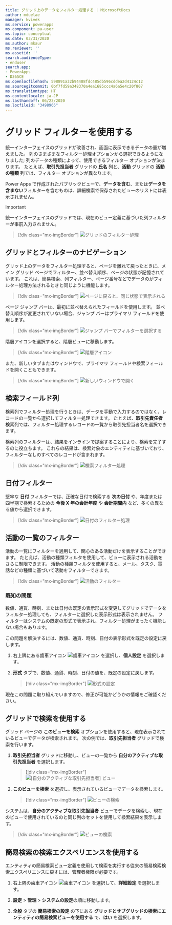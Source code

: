 ```yaml
---
title: グリッド上のデータをフィルター処理する | MicrosoftDocs
author: mduelae
manager: kvivek
ms.service: powerapps
ms.component: pa-user
ms.topic: conceptual
ms.date: 03/31/2020
ms.author: mkaur
ms.reviewer: ''
ms.assetid: ''
search.audienceType:
- enduser
search.app:
- PowerApps
- D365CE
ms.openlocfilehash: 598891a32b94488fdc485db596cddea2d4124c12
ms.sourcegitcommit: 0bf7fd59a348370a4ea1685ccc4a6a5e4c20f807
ms.translationtype: HT
ms.contentlocale: ja-JP
ms.lasthandoff: 06/23/2020
ms.locfileid: "3498965"
---
```

# <a name="use-grid-filters"></a>グリッド フィルターを使用する 

統一インターフェイスのグリッドが改善され、画面に表示できるデータの量が増えました。 列のさまざまなフィルター処理オプションから選択できるようになりました; 列のデータの種類によって、使用できるフィルター オプションが決まります。 たとえば、**取引先担当者** グリッドの **氏名** 列と、**活動** グリッドの **活動の種類** 列では、フィルター オプションが異なります。

Power Apps で作成されたパブリックビューで、**データを含む**、または**データを含まない**フィルターを含むものは、詳細検索で保存されたビューのリストには表示されません。 

> [!IMPORTANT]
> 統一インターフェイスのグリッドでは、現在のビュー定義に基づいた列フィルターが事前入力されません。

   > [!div class="mx-imgBorder"]
   > ![グリッドのフィルター処理](media/filter-options.png "グリッドのフィルター処理")
   

## <a name="grid-and-filter-navigation"></a>グリッドとフィルターのナビゲーション

グリッド上のデータをフィルター処理すると、ページを離れて戻ったときに、メイン グリッド ページでフィルター、並べ替え順序、ページの状態が記憶されています。 これは、簡易検索、列フィルター、ページ番号などでデータのがフィルター処理方法されるときと同じように機能します。 


   > [!div class="mx-imgBorder"]
   > ![ページに戻ると、同じ状態で表示される](media/grid-remember-state-on-back-navigate.gif "ページに戻ると、同じ状態で表示される")

ページ ジャンプ バーは、最初に並べ替えられたフィールドを使用します。 並べ替え順序が変更されていない場合、ジャンプ バーはプライマリ フィールドを使用します。

   > [!div class="mx-imgBorder"]
   > ![ジャンプ バーでフィルターを選択する](media/jumpbar-filter-on-sorted-column.gif "ジャンプ バーでフィルターを選択する")
  
階層アイコンを選択すると、階層ビューに移動します。

   > [!div class="mx-imgBorder"]
   > ![階層アイコン](media/grid-row-hierarchy-icon.png "階層アイコン")

また、新しいタブまたはウィンドウで、プライマリ フィールドや検索フィールドを開くこともできます。

   > [!div class="mx-imgBorder"]
   > ![新しいウィンドウで開く](media/newtab.png "[新しいウィンドウで開く")
  
  
## <a name="lookup-field-column"></a>検索フィールド列

検索列でフィルター処理を行うときは、データを手動で入力するのではなく、レコードの一覧から選択してフィルター処理できます。 たとえば、**取引先責任者** 検索列では、フィルター処理するレコードの一覧から取引先担当者名を選択できます。

検索列のフィルターは、結果をインラインで提案することにより、検索を完了するのに役立ちます。 これらの結果は、検索対象のエンティティに基づいており、フィルターなしのすべてのレコードが含まれます。

   > [!div class="mx-imgBorder"]
   > ![検索フィルター処理](media/lookup-filter.png "検索フィルター処理")

## <a name="date-filter"></a>日付フィルター

堅牢な **日付** フィルターでは、正確な日付で検索する **次の日付** や、年度または四半期で検索するための **今後 X 年の会計年度** や **会計期間内** など、多くの異なる値から選択できます。

   > [!div class="mx-imgBorder"]
   > ![日付のフィルター処理](media/date-filter.png "日付のフィルター処理")

## <a name="filter-the-list-of-activities"></a>活動の一覧のフィルター

活動の一覧にフィルターを適用して、関心のある活動だけを表示することができます。 たとえば、活動の種類フィルタを使用して、ビューに表示される活動をさらに制限できます。 活動の種類フィルタを使用すると、メール、タスク、電話などの種類に基づいて活動をフィルターできます。


   > [!div class="mx-imgBorder"]
   > ![活動のフィルター](media/activity_filter.png "活動のフィルター")


### <a name="known-issue"></a>既知の問題 

数値、通貨、時刻、または日付の既定の表示形式を変更してグリッドでデータをフィルター処理しても、フィルターに選択した表示形式は表示されません。 フィルターはシステムの既定の形式で表示され、フィルター処理がまったく機能しない場合もあります。 

この問題を解決するには、数値、通貨、時刻、日付の表示形式を既定の設定に戻します。 

1. 右上隅にある歯車アイコン ![歯車アイコン](media/selection-rule-gear-button.png) を選択し、**個人設定** を選択します。

2. **形式** タブで、数値、通貨、時刻、日付の値を、既定の設定に戻します。

    > [!div class="mx-imgBorder"] 
    > ![形式の設定](media/default-format.png "形式の設定")
    
現在この問題に取り組んでいますので、修正が可能かどうかの情報をご確認ください。

  
## <a name="use-search-on-a-grid"></a>グリッドで検索を使用する

グリッド ページの **このビューを検索** オプションを使用すると、現在表示されているビューでデータが検索されます。 次の例では、**取引先担当者** グリッドで検索を行います。

1. **取引先担当者** グリッドに移動し、ビューの一覧から **自分のアクティブな取引先担当者** を選択します。

    > [!div class="mx-imgBorder"]
    > ![[自分のアクティブな取引先担当者] ビュー](media/myactive-contacts-view.png "[自分のアクティブな取引先担当者] ビュー")

2. **このビューを検索** を選択し、表示されているビューでデータを検索します。

    > [!div class="mx-imgBorder"]
    > ![ビューの検索](media/search-view.png "このビューを検索")

システムは、**自分のアクティブな取引先担当者** ビューでデータを検索し、現在のビューで使用されているのと同じ列のセットを使用して検索結果を表示します。

   > [!div class="mx-imgBorder"]
   > ![ビューの検索](media/search-view2.png "[このビューを検索] コマンドからの検索結果")


## <a name="use-the-quick-find-search-experience"></a>簡易検索の検索エクスペリエンスを使用する

エンティティの簡易検索ビュー定義を使用して検索を実行する従来の簡易検索検索エクスペリエンスに戻すには、管理者権限が必要です。

1. 右上隅の歯車アイコン ![歯車アイコン](media/selection-rule-gear-button.png) を選択して、**詳細設定** を選択します。

2. **設定** > **管理** > **システムの設定**の順に移動します。

3. **全般** タブの **簡易検索の設定** の下にある **グリッドとサブグリッドの検索にエンティティの簡易検索ビューを使用する** で、**はい** を選択します。





